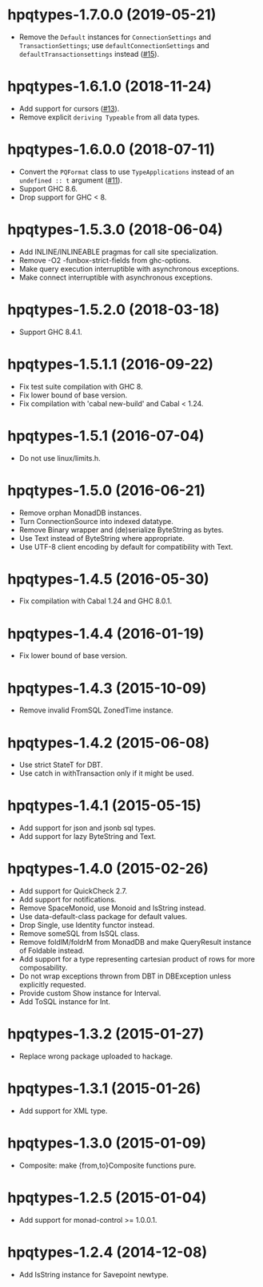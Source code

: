 # hpqtypes-1.7.0.0 (2019-05-21)
* Remove the `Default` instances for `ConnectionSettings` and
  `TransactionSettings`; use `defaultConnectionSettings` and
  `defaultTransactionsettings` instead
  ([#15](https://github.com/scrive/hpqtypes/pull/15)).

# hpqtypes-1.6.1.0 (2018-11-24)
* Add support for cursors
  ([#13](https://github.com/scrive/hpqtypes/pull/13)).
* Remove explicit `deriving Typeable` from all data types.

# hpqtypes-1.6.0.0 (2018-07-11)
* Convert the `PQFormat` class to use `TypeApplications` instead of an
  `undefined :: t` argument
  ([#11](https://github.com/scrive/hpqtypes/pull/11)).
* Support GHC 8.6.
* Drop support for GHC < 8.

# hpqtypes-1.5.3.0 (2018-06-04)
* Add INLINE/INLINEABLE pragmas for call site specialization.
* Remove -O2 -funbox-strict-fields from ghc-options.
* Make query execution interruptible with asynchronous exceptions.
* Make connect interruptible with asynchronous exceptions.

# hpqtypes-1.5.2.0 (2018-03-18)
* Support GHC 8.4.1.

# hpqtypes-1.5.1.1 (2016-09-22)
* Fix test suite compilation with GHC 8.
* Fix lower bound of base version.
* Fix compilation with 'cabal new-build' and Cabal < 1.24.

# hpqtypes-1.5.1 (2016-07-04)
* Do not use linux/limits.h.

# hpqtypes-1.5.0 (2016-06-21)
* Remove orphan MonadDB instances.
* Turn ConnectionSource into indexed datatype.
* Remove Binary wrapper and (de)serialize ByteString as bytes.
* Use Text instead of ByteString where appropriate.
* Use UTF-8 client encoding by default for compatibility with Text.

# hpqtypes-1.4.5 (2016-05-30)
* Fix compilation with Cabal 1.24 and GHC 8.0.1.

# hpqtypes-1.4.4 (2016-01-19)
* Fix lower bound of base version.

# hpqtypes-1.4.3 (2015-10-09)
* Remove invalid FromSQL ZonedTime instance.

# hpqtypes-1.4.2 (2015-06-08)
* Use strict StateT for DBT.
* Use catch in withTransaction only if it might be used.

# hpqtypes-1.4.1 (2015-05-15)
* Add support for json and jsonb sql types.
* Add support for lazy ByteString and Text.

# hpqtypes-1.4.0 (2015-02-26)
* Add support for QuickCheck 2.7.
* Add support for notifications.
* Remove SpaceMonoid, use Monoid and IsString instead.
* Use data-default-class package for default values.
* Drop Single, use Identity functor instead.
* Remove someSQL from IsSQL class.
* Remove foldlM/foldrM from MonadDB and make QueryResult instance of Foldable instead.
* Add support for a type representing cartesian product of rows for more composability.
* Do not wrap exceptions thrown from DBT in DBException unless explicitly requested.
* Provide custom Show instance for Interval.
* Add ToSQL instance for Int.

# hpqtypes-1.3.2 (2015-01-27)
* Replace wrong package uploaded to hackage.

# hpqtypes-1.3.1 (2015-01-26)
* Add support for XML type.

# hpqtypes-1.3.0 (2015-01-09)
* Composite: make {from,to}Composite functions pure.

# hpqtypes-1.2.5 (2015-01-04)
* Add support for monad-control >= 1.0.0.1.

# hpqtypes-1.2.4 (2014-12-08)
* Add IsString instance for Savepoint newtype.
